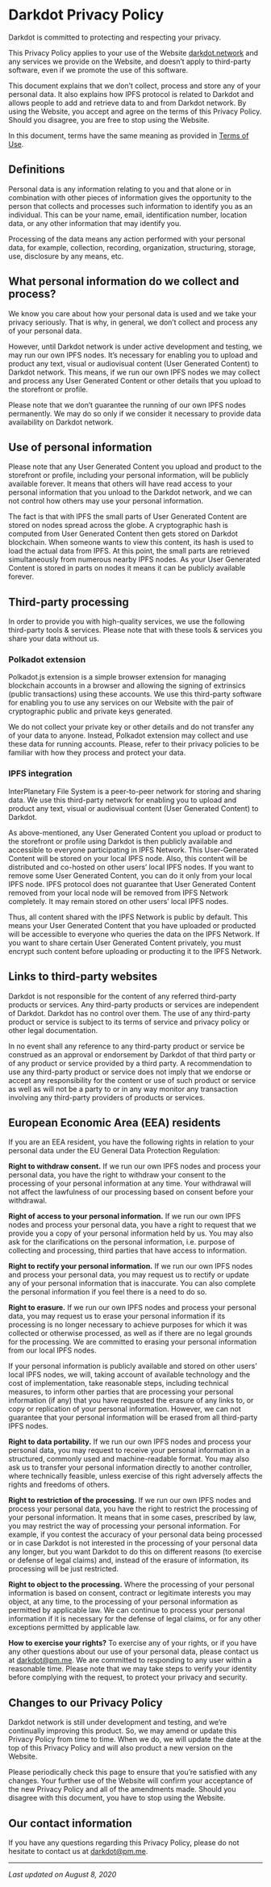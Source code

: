 # Darkdot Privacy Policy

Darkdot is committed to protecting and respecting your privacy.

This Privacy Policy applies to your use of the Website [darkdot.network](http://darkdot.network) and any services we provide on the Website, and doesn’t apply to third-party software, even if we promote the use of this software.

This document explains that we don’t collect, process and store any of your personal data. It also explains how IPFS protocol is related to Darkdot and allows people to add and retrieve data to and from Darkdot network. By using the Website, you accept and agree on the terms of this Privacy Policy. Should you disagree, you are free to stop using the Website.

In this document, terms have the same meaning as provided in [Terms of Use](/legal/terms).

## Definitions

Personal data is any information relating to you and that alone or in combination with other pieces of information gives the opportunity to the person that collects and processes such information to identify you as an individual. This can be your name, email, identification number, location data, or any other information that may identify you.

Processing of the data means any action performed with your personal data, for example, collection, recording, organization, structuring, storage, use, disclosure by any means, etc.

## What personal information do we collect and process?

We know you care about how your personal data is used and we take your privacy seriously. That is why, in general, we don’t collect and process any of your personal data.

However, until Darkdot network is under active development and testing, we may run our own IPFS nodes. It’s necessary for enabling you to upload and product any text, visual or audiovisual content (User Generated Content) to Darkdot network. This means, if we run our own IPFS nodes we may collect and process any User Generated Content or other details that you upload to the storefront or profile.

Please note that we don’t guarantee the running of our own IPFS nodes permanently. We may do so only if we consider it necessary to provide data availability on Darkdot network.


## Use of personal information

Please note that any User Generated Content you upload and product to the storefront or profile, including your personal information, will be publicly available forever. It means that others will have read access to your personal information that you unload to the Darkdot network, and we can not control how others may use your personal information.

The fact is that with IPFS the small parts of User Generated Content are stored on nodes spread across the globe. A cryptographic hash is computed from User Generated Content then gets stored on Darkdot blockchain. When someone wants to view this content, its hash is used to load the actual data from IPFS. At this point, the small parts are retrieved simultaneously from numerous nearby IPFS nodes. As your User Generated Content is stored in parts on nodes it means it can be publicly available forever.


## Third-party processing

In order to provide you with high-quality services, we use the following third-party tools & services. Please note that with these tools & services you share your data without us.

### Polkadot extension

Polkadot.js extension is a simple browser extension for managing blockchain accounts in a browser and allowing the signing of extrinsics (public transactions) using these accounts. We use this third-party software for enabling you to use any services on our Website with the pair of cryptographic public and private keys generated.

We do not collect your private key or other details and do not transfer any of your data to anyone. Instead, Polkadot extension may collect and use these data for running accounts. Please, refer to their privacy policies to be familiar with how they process and protect your data.

### IPFS integration

InterPlanetary File System is a peer-to-peer network for storing and sharing data. We use this third-party network for enabling you to upload and product any text, visual or audiovisual content (User Generated Content) to Darkdot.

As above-mentioned, any User Generated Content you upload or product to the storefront or profile using Darkdot is then publicly available and accessible to everyone participating in IPFS Network. This User-Generated Content will be stored on your local IPFS node. Also, this content will be distributed and co-hosted on other users’ local IPFS nodes. If you want to remove some User Generated Content, you can do it only from your local IPFS node. IPFS protocol does not guarantee that User Generated Content removed from your local node will be removed from IPFS Network completely. It may remain stored on other users’ local IPFS nodes.

Thus, all content shared with the IPFS Network is public by default. This means your User Generated Content that you have uploaded or producted will be accessible to everyone who queries the data on the IPFS Network. If you want to share certain User Generated Content privately, you must encrypt such content before uploading or producting it to the IPFS Network.


## Links to third-party websites

Darkdot is not responsible for the content of any referred third-party products or services. Any third-party products or services are independent of Darkdot. Darkdot has no control over them. The use of any third-party product or service is subject to its terms of service and privacy policy or other legal documentation.

In no event shall any reference to any third-party product or service be construed as an approval or endorsement by Darkdot of that third party or of any product or service provided by a third party. A recommendation to use any third-party product or service does not imply that we endorse or accept any responsibility for the content or use of such product or service as well as will not be a party to or in any way monitor any transaction involving any third-party providers of products or services.


## European Economic Area (EEA) residents

If you are an EEA resident, you have the following rights in relation to your personal data under the EU General Data Protection Regulation:

**Right to withdraw consent.** If we run our own IPFS nodes and process your personal data, you have the right to withdraw your consent to the processing of your personal information at any time. Your withdrawal will not affect the lawfulness of our processing based on consent before your withdrawal.

**Right of access to your personal information.** If we run our own IPFS nodes and process your personal data, you have a right to request that we provide you a copy of your personal information held by us. You may also ask for the clarifications on the personal information, i.e. purpose of collecting and processing, third parties that have access to information. 

**Right to rectify your personal information.** If we run our own IPFS nodes and process your personal data, you may request us to rectify or update any of your personal information that is inaccurate. You can also complete the personal information if you feel there is a need to do so.

**Right to erasure.** If we run our own IPFS nodes and process your personal data, you may request us to erase your personal information if its processing is no longer necessary to achieve purposes for which it was collected or otherwise processed, as well as if there are no legal grounds for the processing. We are committed to erasing your personal information from our local IPFS nodes.

If your personal information is publicly available and stored on other users’ local IPFS nodes, we will, taking account of available technology and the cost of implementation, take reasonable steps, including technical measures, to inform other parties that are processing your personal information (if any) that you have requested the erasure of any links to, or copy or replication of your personal information. However, we can not guarantee that your personal information will be erased from all third-party IPFS nodes.

**Right to data portability.** If we run our own IPFS nodes and process your personal data, you may request to receive your personal information in a structured, commonly used and machine-readable format. You may also ask us to transfer your personal information directly to another controller, where technically feasible, unless exercise of this right adversely affects the rights and freedoms of others. 

**Right to restriction of the processing.** If we run our own IPFS nodes and process your personal data, you have the right to restrict the processing of your personal information. It means that in some cases, prescribed by law, you may restrict the way of processing your personal information. For example, if you contest the accuracy of your personal data being processed or in case Darkdot is not interested in the processing of your personal data any longer, but you want Darkdot to do this on different reasons (to exercise or defense of legal claims) and, instead of the erasure of information, its processing will be just restricted.

**Right to object to the processing.** Where the processing of your personal information is based on consent, contract or legitimate interests you may object, at any time, to the processing of your personal information as permitted by applicable law. We can continue to process your personal information if it is necessary for the defense of legal claims, or for any other exceptions permitted by applicable law.

**How to exercise your rights?** To exercise any of your rights, or if you have any other questions about our use of your personal data, please contact us at [darkdot@pm.me](mailto:darkdot@pm.me). We are committed to responding to any user within a reasonable time. Please note that we may take steps to verify your identity before complying with the request, to protect your privacy and security.


## Changes to our Privacy Policy

Darkdot network is still under development and testing, and we’re continually improving this product. So, we may amend or update this Privacy Policy from time to time. When we do, we will update the date at the top of this Privacy Policy and will also product a new version on the Website.

Please periodically check this page to ensure that you’re satisfied with any changes. Your further use of the Website will confirm your acceptance of the new Privacy Policy and all of the amendments made. Should you disagree with this document, you have to stop using the Website.


## Our contact information

If you have any questions regarding this Privacy Policy, please do not hesitate to contact us at [darkdot@pm.me](mailto:darkdot@pm.me).

---

*Last updated on August 8, 2020*
